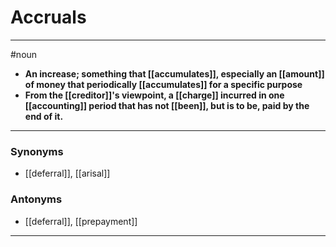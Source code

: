 # Accruals
---
#noun
- **An increase; something that [[accumulates]], especially an [[amount]] of money that periodically [[accumulates]] for a specific purpose**
- **From the [[creditor]]'s viewpoint, a [[charge]] incurred in one [[accounting]] period that has not [[been]], but is to be, paid by the end of it.**
---
### Synonyms
- [[deferral]], [[arisal]]
### Antonyms
- [[deferral]], [[prepayment]]
---
